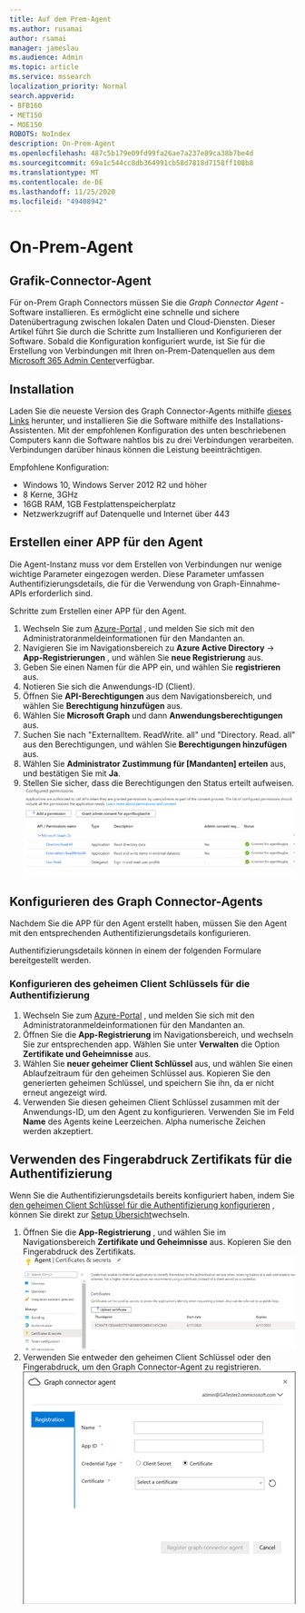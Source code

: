 ```yaml
---
title: Auf dem Prem-Agent
ms.author: rusamai
author: rsamai
manager: jameslau
ms.audience: Admin
ms.topic: article
ms.service: mssearch
localization_priority: Normal
search.appverid:
- BFB160
- MET150
- MOE150
ROBOTS: NoIndex
description: On-Prem-Agent
ms.openlocfilehash: 487c5b179e09fd99fa26ae7a237e89ca38b7be4d
ms.sourcegitcommit: 69a1c544cc8db364991cb58d7818d7158ff108b8
ms.translationtype: MT
ms.contentlocale: de-DE
ms.lasthandoff: 11/25/2020
ms.locfileid: "49408942"
---
```

# <a name="on-prem-agent"></a>On-Prem-Agent

## <a name="graph-connector-agent"></a>Grafik-Connector-Agent

Für on-Prem Graph Connectors müssen Sie die *Graph Connector Agent* -Software installieren. Es ermöglicht eine schnelle und sichere Datenübertragung zwischen lokalen Daten und Cloud-Diensten. Dieser Artikel führt Sie durch die Schritte zum Installieren und Konfigurieren der Software. Sobald die Konfiguration konfiguriert wurde, ist Sie für die Erstellung von Verbindungen mit Ihren on-Prem-Datenquellen aus dem [Microsoft 365 Admin Center](https://admin.microsoft.com)verfügbar.

## <a name="installation"></a>Installation

Laden Sie die neueste Version des Graph Connector-Agents mithilfe [dieses Links](https://download.microsoft.com/download/d/d/e/dde18236-9c67-437d-a864-894a0a888ef2/AgentPackage.msi) herunter, und installieren Sie die Software mithilfe des Installations-Assistenten. Mit der empfohlenen Konfiguration des unten beschriebenen Computers kann die Software nahtlos bis zu drei Verbindungen verarbeiten. Verbindungen darüber hinaus können die Leistung beeinträchtigen.

Empfohlene Konfiguration:

* Windows 10, Windows Server 2012 R2 und höher
* 8 Kerne, 3GHz
* 16GB RAM, 1GB Festplattenspeicherplatz
* Netzwerkzugriff auf Datenquelle und Internet über 443

## <a name="creating-app-for-the-agent"></a>Erstellen einer APP für den Agent  

Die Agent-Instanz muss vor dem Erstellen von Verbindungen nur wenige wichtige Parameter eingezogen werden. Diese Parameter umfassen Authentifizierungsdetails, die für die Verwendung von Graph-Einnahme-APIs erforderlich sind.  

Schritte zum Erstellen einer APP für den Agent.

1. Wechseln Sie zum [Azure-Portal](https://portal.azure.com) , und melden Sie sich mit den Administratoranmeldeinformationen für den Mandanten an.
2. Navigieren Sie im Navigationsbereich zu **Azure Active Directory**  ->  **App-Registrierungen** , und wählen Sie **neue Registrierung** aus.
3. Geben Sie einen Namen für die APP ein, und wählen Sie **registrieren** aus.
4. Notieren Sie sich die Anwendungs-ID (Client).
5. Öffnen Sie **API-Berechtigungen** aus dem Navigationsbereich, und wählen Sie **Berechtigung hinzufügen** aus.
6. Wählen Sie **Microsoft Graph** und dann **Anwendungsberechtigungen** aus.
7. Suchen Sie nach "ExternalItem. ReadWrite. all" und "Directory. Read. all" aus den Berechtigungen, und wählen Sie **Berechtigungen hinzufügen** aus.
8. Wählen Sie **Administrator Zustimmung für [Mandanten] erteilen** aus, und bestätigen Sie mit **Ja**.
9. Stellen Sie sicher, dass die Berechtigungen den Status erteilt aufweisen.
     ![Berechtigungen, die in der rechten Spalte in grüner Form gewährt werden.](media/onprem-agent/granted-state.png)

## <a name="configuring-graph-connector-agent"></a>Konfigurieren des Graph Connector-Agents

Nachdem Sie die APP für den Agent erstellt haben, müssen Sie den Agent mit den entsprechenden Authentifizierungsdetails konfigurieren.

Authentifizierungsdetails können in einem der folgenden Formulare bereitgestellt werden.

### <a name="configuring-the-client-secret-for-authentication"></a>Konfigurieren des geheimen Client Schlüssels für die Authentifizierung

1. Wechseln Sie zum [Azure-Portal](https://portal.azure.com) , und melden Sie sich mit den Administratoranmeldeinformationen für den Mandanten an.
2. Öffnen Sie die **App-Registrierung** im Navigationsbereich, und wechseln Sie zur entsprechenden app. Wählen Sie unter **Verwalten** die Option **Zertifikate und Geheimnisse** aus.
3. Wählen Sie **neuer geheimer Client Schlüssel** aus, und wählen Sie einen Ablaufzeitraum für den geheimen Schlüssel aus. Kopieren Sie den generierten geheimen Schlüssel, und speichern Sie ihn, da er nicht erneut angezeigt wird.
4. Verwenden Sie diesen geheimen Client Schlüssel zusammen mit der Anwendungs-ID, um den Agent zu konfigurieren. Verwenden Sie im Feld **Name** des Agents keine Leerzeichen. Alpha numerische Zeichen werden akzeptiert.

## <a name="using-thumbprint-certificate-for-authentication"></a>Verwenden des Fingerabdruck Zertifikats für die Authentifizierung

Wenn Sie die Authentifizierungsdetails bereits konfiguriert haben, indem Sie [den geheimen Client Schlüssel für die Authentifizierung konfigurieren](#configuring-the-client-secret-for-authentication) , können Sie direkt zur [Setup Übersicht](configure-connector.md)wechseln.

1. Öffnen Sie die **App-Registrierung** , und wählen Sie im Navigationsbereich **Zertifikate und Geheimnisse** aus. Kopieren Sie den Fingerabdruck des Zertifikats.
![Liste der thumbrint-Zertifikate, wenn Zertifikate und Geheimnisse im linken Bereich ausgewählt sind](media/onprem-agent/certificates.png)
2. Verwenden Sie entweder den geheimen Client Schlüssel oder den Fingerabdruck, um den Graph Connector-Agent zu registrieren.
![Registrieren eines Formulars, in dem der Name, die APP-ID, der Anmeldeinformationstyp und das Zertifikat gefragt werden](media/onprem-agent/register.png)
